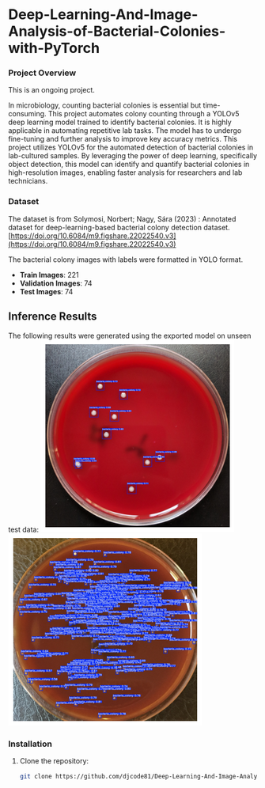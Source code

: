 # Deep-Learning-And-Image-Analysis-of-Bacterial-Colonies-with-PyTorch

### Project Overview
This is an ongoing project.

In microbiology, counting bacterial colonies is essential but time-consuming. This project automates colony counting through a YOLOv5 deep learning model trained to identify bacterial colonies. It is highly applicable in automating repetitive lab tasks. The model has to undergo fine-tuning and further analysis to improve key accuracy metrics.
This project utilizes YOLOv5 for the automated detection of bacterial colonies in lab-cultured samples. By leveraging the power of deep learning, specifically object detection, this model can identify and quantify bacterial colonies in high-resolution images, enabling faster analysis for researchers and lab technicians.


### Dataset
The dataset is from Solymosi, Norbert; Nagy, Sára (2023) : Annotated dataset for deep-learning-based bacterial colony detection dataset. 
[https://doi.org/10.6084/m9.figshare.22022540.v3](https://doi.org/10.6084/m9.figshare.22022540.v3)

The bacterial colony images with labels were formatted in YOLO format.

- **Train Images**: 221
- **Validation Images**: 74
- **Test Images**: 74

## Inference Results

The following results were generated using the exported model on unseen test data:
![Image 1](test_results/Unknown.png)
![Image 2](test_results/Unknown-2.png)



### Installation
1. Clone the repository:
   ```bash
   git clone https://github.com/djcode81/Deep-Learning-And-Image-Analysis-of-Bacterial-Colonies-with-PyTorch.git
 

